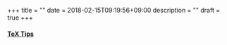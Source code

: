 +++
title = ""
date = 2018-02-15T09:19:56+09:00
description = ""
draft = true
+++

#### [TeX Tips](/tips/)